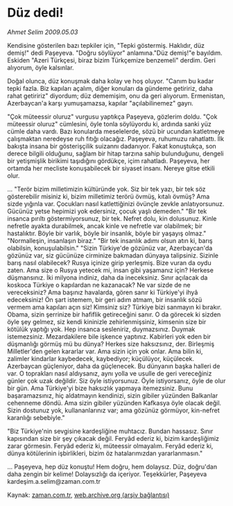# Düz dedi!

*Ahmet Selim 2009.05.03*

<tr><td class="metin" colspan="2" style="padding-top: 20px; padding-left: 5px; padding-right: 10px;">Kendisine gösterilen bazı tepkiler için, "Tepki göstermiş. Haklıdır, düz demiş!" dedi Paşeyeva. "Doğru söylüyor" anlamına."Düz demiş!"e bayıldım. Eskiden "Azeri Türkçesi, biraz bizim Türkçemize benzemeli" derdim. Geri alıyorum, öyle kalsınlar.</td></tr><tr><td class="metin" colspan="2" style="padding-top: 20px; padding-left: 5px; padding-right: 10px;"><p>Doğal olunca, düz konuşmak daha kolay ve hoş oluyor. "Canım bu kadar tepki fazla. Biz kapıları açalım, diğer konuları da gündeme getiririz, daha rahat getiririz" diyordum; düz dememişim, onu da geri alıyorum. Ermenistan, Azerbaycan'a karşı yumuşamazsa, kapılar "açılabilinemez" gayrı.
<p>"Çok müteessir oluruz" vurgusu yaptıkça Paşeyeva, gözlerim doldu. "Çok müteessir oluruz" cümlesini, öyle tonla söylüyordu ki, ardında sanki yüz cümle daha vardı. Bazı konularda meselelerde, sözü bir ucundan katletmeye çalışmaktan neredeyse ruh fıtığı olacağız. Paşeyeva, ruhumuzu rahatlattı. İlk bakışta insana bir gösterişçilik suizannı dadanıyor. Fakat konuştukça, son derece bilgili olduğunu, sağlam bir hitap tarzına sahip bulunduğunu, dengeli bir yetişmişlik birikimi taşıdığını gördükçe, içim rahatladı. Paşeyeva, her ortamda her mecliste konuşabilecek bir siyaset insanı. Nereye gitse etkili olur.
<p> ... "Terör bizim milletimizin kültüründe yok. Siz bir tek yazı, bir tek söz gösterebilir misiniz ki, bizim milletimiz terörü övmüş, kıtalı övmüş? Ama sizde yığınla var. Çocukları nasıl katlettiğinizi övünçle zevkle anlatıyorsunuz. Gücünüz yetse hepimizi yok edersiniz, çocuk yaşlı demeden." "Bir tek insanca pırıltı göstermiyorsunuz, bir tek. Nefret dolu, kin dolusunuz. Kinle nefretle ayakta durabilmek, ancak kinle ve nefretle var olabilmek; bir hastalıktır. Böyle bir varlık, böyle bir insanlık, böyle bir yaşayış olmaz." "Normalleşin, insanlaşın biraz." "Bir tek insanlık adımı olsun atın ki, barış olabilsin, konuşulabilsin." "Sizin Türkiye'de gözünüz var, Azerbaycan'da gözünüz var, siz gücünüze cirminize bakmadan dünyaya talipsiniz. Sizinle barış nasıl olabilecek? Rusya içinize girip yerleşmiş. Bize vuran da oydu zaten. Ama size o Rusya yetecek mi, insan gibi yaşamanız için? Herkese düşmansınız. İki milyona indiniz, daha da ineceksiniz. Sınır açılacak da koskoca Türkiye o kapılardan ne kazanacak? Ne var sizde de ne vereceksiniz? Ama başınız havalarda, gören sanır ki Türkiye'yi ihyâ edeceksiniz! Ön şart istemem, bir geri adım atmam, bir insanlık sözü vermem ama kapıları açın siz! Kimsiniz siz? Türkiye bizi sanmayın ki bırakır. Obama, sizin şerrinize bir hafiflik getireceğini sanır. O da görecek ki sizden öyle şey gelmez, siz kendi kininizle zehirlenmişsiniz, kimsenin size bir kötülük yaptığı yok. Hep insanca sesleniriz, duymazsınız. Duymak istemezsiniz. Mezardakilere bile işkence yaptınız. Kabirleri yok eden bir düşmanlığı görmüş mü bu dünya? Herkes size haksızsınız, der. Birleşmiş Milletler'den gelen kararlar var. Ama sizin için yok onlar. Ama bilin ki, zalimler kindarlar kaybedecek, kaybediyor; küçülüyor, küçülecek. Azerbaycan güçleniyor, daha da güçlenecek. Bu dünyanın başka halleri de var. O toprakları nasıl aldıysanız, aynı yolla ve usulle de geri vereceğiniz günler çok uzak değildir. Siz öyle istiyorsunuz. Öyle istiyorsanız, öyle de olur bir gün. Ama Türkiye'yi bize haksızlık yapmaya itemezsiniz. Bunu başaramazsınız, hiç aldatmayın kendinizi, sizin gibiler yüzünden Balkanlar cehenneme döndü. Ama sizin gibiler yüzünden Kafkasya öyle olacak değil. Sizin dostunuz yok, kullananlarınız var; ama gözünüz görmüyor, kin-nefret karanlığı sebebiyle."
<p> "Biz Türkiye'nin sevgisine kardeşliğine muhtacız. Bundan hassasız. Sınır kapısından size bir şey çıkacak değil. Feryâd ederiz ki, bizim kardeşliğimiz zarar görmesin. Feryâd ederiz ki, müteessir olmayalım. Feryâd ederiz ki, dünya kötülerinin işbirlikleri, bizim öz hatalarımızdan yararlanmasın."
<p>... Paşeyeva, hep düz konuştu! Hem doğru, hem dolaysız. Düz, doğru'dan daha zengin bir kelime! Dolaysızlığı da içeriyor. Teşekkürler, Paşeyeva kardeşim.a.selim@zaman.com.tr<br/></p></p></p></p></p></td></tr>

Kaynak: [zaman.com.tr](http://zaman.com.tr/yazar.do?yazino=844266), [web.archive.org (arşiv bağlantısı)](http://web.archive.org/web/20090513003925/http://www.zaman.com.tr:80/yazar.do?yazino=844266)
